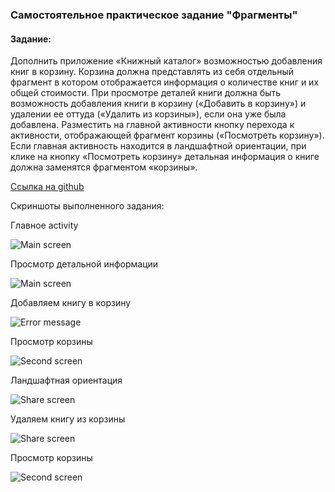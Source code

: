 ### Самостоятельное практическое задание "Фрагменты"

#### Задание:
Дополнить приложение «Книжный каталог» возможностью добавления книг в корзину. Корзина должна представлять из себя отдельный фрагмент в котором отображается информация о количестве книг и их общей стоимости. При просмотре деталей книги должна быть возможность добавления книги в корзину («Добавить в корзину») и удалении ее оттуда («Удалить из корзины»), если она уже была добавлена. Разместить на главной активности кнопку перехода к активности, отображающей фрагмент корзины («Посмотреть корзину»). Если главная активность находится в ландшафтной ориентации, при клике на кнопку «Посмотреть корзину» детальная информация о книге должна заменятся фрагментом «корзины».

[Ссылка на github](https://github.com/averveiko/android/tree/main/DSTU/hw3)

Скриншоты выполненного задания:

Главное activity

![Main screen](scr/scr_00.png)

Просмотр детальной информации

![Main screen](scr/scr_01.png)

Добавляем книгу в корзину

![Error message](scr/scr_02.png)

Просмотр корзины

![Second screen](scr/scr_03.png)

Ландшафтная ориентация

![Share screen](scr/scr_04.png)

Удаляем книгу из корзины

![Share screen](scr/scr_05.png)

Просмотр корзины

![Second screen](scr/scr_06.png)